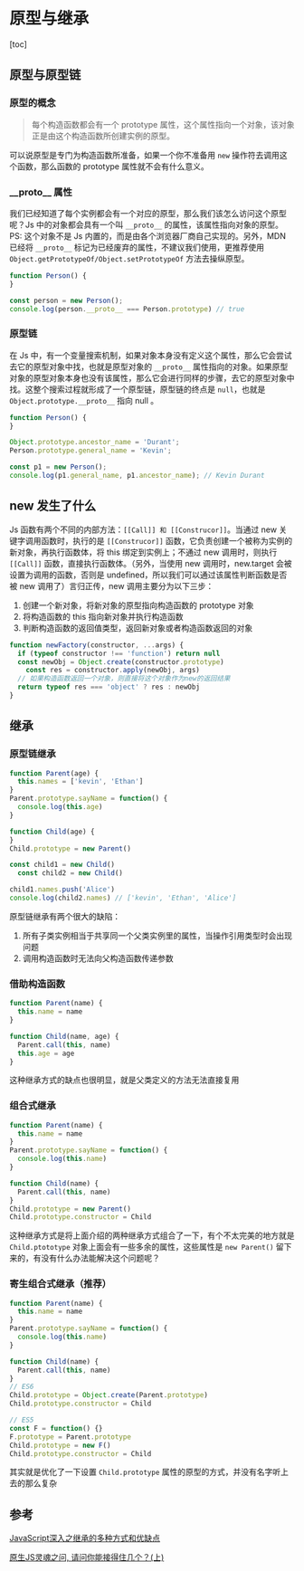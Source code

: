 # 原型与继承

[toc]



## 原型与原型链

### 原型的概念

> 每个构造函数都会有一个 prototype 属性，这个属性指向一个对象，该对象正是由这个构造函数所创建实例的原型。

可以说原型是专门为构造函数所准备，如果一个你不准备用 `new` 操作符去调用这个函数，那么函数的 prototype 属性就不会有什么意义。

### \_\_proto\_\_ 属性

我们已经知道了每个实例都会有一个对应的原型，那么我们该怎么访问这个原型呢？Js 中的对象都会具有一个叫 `__proto__` 的属性，该属性指向对象的原型。PS: 这个对象不是 Js 内置的，而是由各个浏览器厂商自己实现的。另外，MDN 已经将 `__proto__` 标记为已经废弃的属性，不建议我们使用，更推荐使用 `Object.getPrototypeOf/Object.setPrototypeOf` 方法去操纵原型。

```js
function Person() {
}

const person = new Person();
console.log(person.__proto__ === Person.prototype) // true
```

### 原型链

在 Js 中，有一个变量搜索机制，如果对象本身没有定义这个属性，那么它会尝试去它的原型对象中找，也就是原型对象的 `__proto__` 属性指向的对象。如果原型对象的原型对象本身也没有该属性，那么它会进行同样的步骤，去它的原型对象中找。这整个搜索过程就形成了一个原型链，原型链的终点是 `null`，也就是 `Object.prototype.__proto__` 指向 null 。

```js
function Person() {
}

Object.prototype.ancestor_name = 'Durant';
Person.prototype.general_name = 'Kevin';

const p1 = new Person();
console.log(p1.general_name, p1.ancestor_name); // Kevin Durant
```

## new 发生了什么

Js 函数有两个不同的内部方法：`[[Call]] 和 [[Construcor]]`。当通过 new 关键字调用函数时，执行的是 `[[Construcor]]` 函数，它负责创建一个被称为实例的新对象，再执行函数体，将 this 绑定到实例上；不通过 new 调用时，则执行 `[[Call]]` 函数，直接执行函数体。（另外，当使用 new 调用时，new.target 会被设置为调用的函数，否则是 undefined，所以我们可以通过该属性判断函数是否被 new 调用了）言归正传，new 调用主要分为以下三步：

1. 创建一个新对象，将新对象的原型指向构造函数的 prototype 对象
2. 将构造函数的 this 指向新对象并执行构造函数
3. 判断构造函数的返回值类型，返回新对象或者构造函数返回的对象

```js
function newFactory(constructor, ...args) {
  if (typeof constructor !== 'function') return null
  const newObj = Object.create(constructor.prototype)
 	const res = constructor.apply(newObj, args)
  // 如果构造函数返回一个对象，则直接将这个对象作为new的返回结果
  return typeof res === 'object' ? res : newObj
}
```

## 继承

### 原型链继承

```js
function Parent(age) {
  this.names = ['kevin', 'Ethan']
}
Parent.prototype.sayName = function() {
  console.log(this.age)
}

function Child(age) {
}
Child.prototype = new Parent()

const child1 = new Child()
  const child2 = new Child()

child1.names.push('Alice')
console.log(child2.names) // ['kevin', 'Ethan', 'Alice']
```

原型链继承有两个很大的缺陷：

1. 所有子类实例相当于共享同一个父类实例里的属性，当操作引用类型时会出现问题
2. 调用构造函数时无法向父构造函数传递参数



### 借助构造函数

```js
function Parent(name) {
  this.name = name
}

function Child(name, age) {
  Parent.call(this, name)
  this.age = age
}
```

这种继承方式的缺点也很明显，就是父类定义的方法无法直接复用

### 组合式继承

```js
function Parent(name) {
  this.name = name
}
Parent.prototype.sayName = function() {
  console.log(this.name)
}

function Child(name) {
  Parent.call(this, name)
}
Child.prototype = new Parent()
Child.prototype.constructor = Child
```

这种继承方式是将上面介绍的两种继承方式组合了一下，有个不太完美的地方就是 `Child.ptototype` 对象上面会有一些多余的属性，这些属性是 `new Parent()` 留下来的，有没有什么办法能解决这个问题呢？

### 寄生组合式继承（推荐）

```js
function Parent(name) {
  this.name = name
}
Parent.prototype.sayName = function() {
  console.log(this.name)
}

function Child(name) {
  Parent.call(this, name)
}
// ES6
Child.prototype = Object.create(Parent.prototype)
Child.prototype.constructor = Child

// ES5
const F = function() {}
F.prototype = Parent.prototype
Child.prototype = new F()
Child.prototype.constructor = Child
```

其实就是优化了一下设置 `Child.prototype` 属性的原型的方式，并没有名字听上去的那么复杂



## 参考

[JavaScript深入之继承的多种方式和优缺点](https://github.com/mqyqingfeng/Blog/issues/16#)

[原生JS灵魂之问, 请问你能接得住几个？(上)](https://juejin.im/post/6844903974378668039#heading-10)

